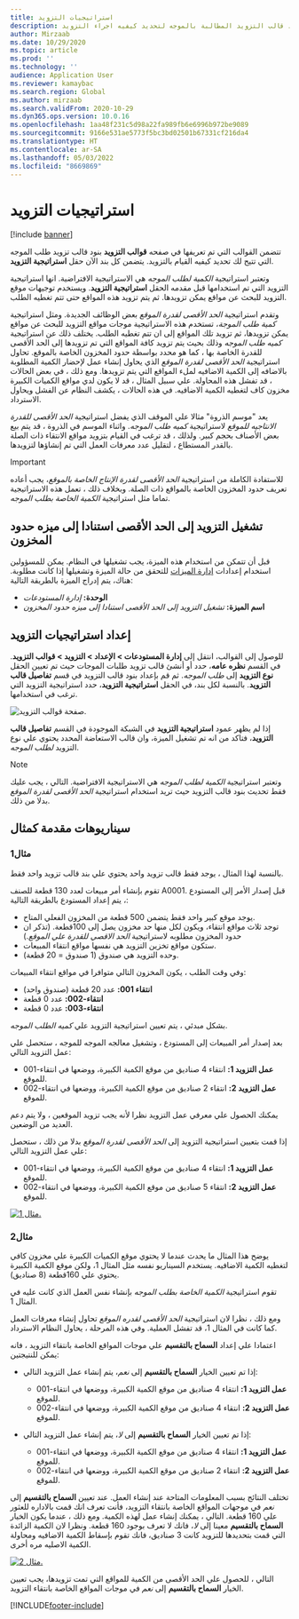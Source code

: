 ```yaml
---
title: استراتيجيات التزويد
description: يوفر هذا الموضوع معلومات حول استراتيجيات التزويد ويشرح كيفيه استخدام حقل استراتيجية التزويد في بنود قالب التزويد المطالبة بالموجه لتحديد كيفيه اجراء التزويد.
author: Mirzaab
ms.date: 10/29/2020
ms.topic: article
ms.prod: ''
ms.technology: ''
audience: Application User
ms.reviewer: kamaybac
ms.search.region: Global
ms.author: mirzaab
ms.search.validFrom: 2020-10-29
ms.dyn365.ops.version: 10.0.16
ms.openlocfilehash: 1aa48f231c5d98a22fa989fb6e6996b972be9089
ms.sourcegitcommit: 9166e531ae5773f5bc3bd02501b67331cf216da4
ms.translationtype: HT
ms.contentlocale: ar-SA
ms.lasthandoff: 05/03/2022
ms.locfileid: "8669869"
---
```

# <a name="replenishment-strategies"></a>استراتيجيات التزويد

[!include [banner](../includes/banner.md)]

تتضمن القوالب التي تم تعريفها في صفحه **قوالب التزويد** بنود قالب تزويد طلب الموجه التي تتيح لك تحديد كيفيه القيام بالتزويد. يتضمن كل بند الآن حقل **استراتيجية التزويد**.

وتعتبر استراتيجية *الكمية لطلب الموجه* هي الاستراتيجية الافتراضية. انها استراتيجية التزويد التي تم استخدامها قبل مقدمه الحقل **استراتيجية التزويد**. ويستخدم توجيهات موقع التزويد للبحث عن مواقع يمكن تزويدها. ثم يتم تزويد هذه المواقع حتى تتم تغطيه الطلب.

وتقدم استراتيجية *الحد الأقصى لقدرة الموقع* بعض الوظائف الجديدة. ومثل استراتيجية *كمية طلب الموجة*، تستخدم هذه الاستراتيجية موجات مواقع التزويد للبحث عن مواقع يمكن تزويدها، ثم تزويد تلك المواقع إلى ان تتم تغطيه الطلب. يختلف ذلك عن استراتيجية *كميه طلب الموجه* وذلك بحيث يتم تزويد كافة المواقع التي تم تزويدها إلى الحد الأقصى للقدرة الخاصة بها ، كما هو محدد بواسطة حدود المخزون الخاصة بالموقع. تحاول استراتيجية *الحد الأقصى لقدرة الموقع* الذي يحاول إنشاء عمل لإحضار الكمية المطلوبة بالاضافه إلى الكمية الاضافيه لملء المواقع التي يتم تزويدها. ومع ذلك ، في بعض الحالات ، قد تفشل هذه المحاولة. علي سبيل المثال ، قد لا يكون لدي مواقع الكميات الكبيرة مخزون كاف لتغطيه الكمية الاضافيه. في هذه الحالات ، يكشف النظام عن الفشل ويحاول الاسترداد.

يعد "موسم الذروة" مثالا علي الموقف الذي يفضل استراتيجية *الحد الأقصى للقدرة الانتاجيه للموقع* لاستراتيجية  *كميه طلب الموجه*. واثناء الموسم في الذروة ، قد يتم بيع بعض الأصناف بحجم كبير. ولذلك ، قد ترغب في القيام بتزويد مواقع الانتقاء ذات الصلة بالقدر المستطاع ، لتقليل عدد معرفات العمل التي تم إنشاؤها لتزويدها.

> [!IMPORTANT]
> للاستفادة الكاملة من استراتيجية *الحد الأقصى لقدرة الإنتاج الخاصة بالموقع*، يجب أعاده تعريف حدود المخزون الخاصة بالمواقع ذات الصلة. وبخلاف ذلك ، تعمل هذه الاستراتيجية تماما مثل استراتيجية *الكمية الخاصة بطلب الموجه*.

## <a name="turn-on-the-replenish-to-max-based-on-stocking-limits-feature"></a>تشغيل التزويد إلى الحد الأقصى استنادا إلى ميزه حدود المخزون

قبل أن تتمكن من استخدام هذه الميزة، يجب تشغيلها في النظام. يمكن للمسؤولين استخدام إعدادات [إدارة الميزات](../../fin-ops-core/fin-ops/get-started/feature-management/feature-management-overview.md) للتحقق من حالة الميزة وتشغيلها إذا كانت مطلوبة. هناك، يتم إدراج الميزة بالطريقة التالية:

- **الوحدة:** *إدارة المستودعات*
- **اسم الميزة:** *تشغيل التزويد إلى الحد الأقصى استنادا إلى ميزه حدود المخزون*

## <a name="set-up-replenishment-strategies"></a>إعداد استراتيجيات التزويد

للوصول إلى القوالب، انتقل إلى **إدارة المستودعات \> الإعداد \> التزويد \>  قوالب التزويد**. في القسم **نظره عامه**، حدد أو أنشئ قالب تزويد طلبات الموجات حيث تم تعيين الحقل **نوع التزويد** إلى *طلب الموجه*. ثم قم بإعداد بنود قالب التزويد في قسم **تفاصيل قالب التزويد**. بالنسبة لكل بند، في الحقل **استراتيجية التزويد**، حدد استراتيجية التزويد التي ترغب في استخدامها.

![صفحة قوالب التزويد.](media/ReplenTempWaveDmdMaxLocCap.png "صفحة قوالب التزويد")

إذا لم يظهر عمود **استراتيجية التزويد** في الشبكة الموجودة في القسم **تفاصيل قالب التزويد**، فتاكد من انه تم تشغيل الميزة، وان قالب الاستعاضة المحدد يحتوي علي نوع التزويد *لطلب الموجه*.

> [!NOTE]
> وتعتبر استراتيجية *الكمية لطلب الموجه* هي الاستراتيجية الافتراضية. التالي ، يجب عليك فقط تحديث بنود قالب التزويد حيث تريد استخدام استراتيجية *الحد الأقصى لقدرة الموقع* بدلا من ذلك.

## <a name="example-scenarios"></a>سيناريوهات مقدمة كمثال

### <a name="example-1"></a>مثال1

بالنسبة لهذا المثال ، يوجد فقط قالب تزويد واحد يحتوي علي بند قالب تزويد واحد فقط.

تقوم بإنشاء أمر مبيعات لعدد 130 قطعة للصنف A0001. قبل إصدار الأمر إلى المستودع ، يتم إعداد المستودع بالطريقة التالية:

- يوجد موقع كبير واحد فقط يتضمن 500 قطعة من المخزون الفعلي المتاح.
- توجد ثلاث مواقع انتقاء، ويكون لكل منها حد مخزون يصل إلى 100قطعة. (تذكر ان حدود المخزون مطلوبه لاستراتيجية *الحد الاقصي للقدرة علي الموقع*.)
- ستكون مواقع تخزين التزويد هي نفسها مواقع انتقاء المبيعات.
- وحده التزويد هي صندوق (1 صندوق = 20 قطعة).

وفي وقت الطلب ، يكون المخزون التالي متوافرا في مواقع انتقاء المبيعات:

- **انتقاء 001:** عدد 20 قطعة (صندوق واحد)
- **انتقاء-002:** عدد 0 قطعة
- **انتقاء-003:** عدد 0 قطعة

بشكل مبدئي ، يتم تعيين استراتيجية التزويد علي *كميه الطلب الموجه*.

بعد إصدار أمر المبيعات إلى المستودع ، وتشغيل معالجه الموجه للموجه ، ستحصل علي عمل التزويد التالي:

- **عمل التزويد 1:** انتقاء 4 صناديق من موقع الكمية الكبيرة، ووضعها في انتقاء-001 للموقع.
- **عمل التزويد 2:** انتقاء 2 صناديق من موقع الكمية الكبيرة، ووضعها في انتقاء-002 للموقع.

يمكنك الحصول علي معرفي عمل التزويد نظرا لأنه يجب تزويد الموقعين ، ولا يتم دعم العديد من الوضعين.

إذا قمت بتعيين استراتيجية التزويد إلى *الحد الأقصى لقدرة الموقع* بدلا من ذلك ، ستحصل علي عمل التزويد التالي:

- **عمل التزويد 1:** انتقاء 4 صناديق من موقع الكمية الكبيرة، ووضعها في انتقاء-001 للموقع.
- **عمل التزويد 2:** انتقاء 5 صناديق من موقع الكمية الكبيرة، ووضعها في انتقاء-002 للموقع.

[![مثال 1.](media/ReplenTemp_example_1.png "مثال1")](media/ReplenTemp_example_1_large.png)

### <a name="example-2"></a>مثال2

يوضح هذا المثال ما يحدث عندما لا يحتوي موقع الكميات الكبيرة علي مخزون كافي لتغطيه الكمية الاضافيه. يستخدم السيناريو نفسه مثل المثال 1، ولكن موقع الكمية الكبيرة يحتوي علي 160قطعة (8 صناديق).

تقوم استراتيجية *الكمية الخاصة بطلب الموجه* بإنشاء نفس العمل الذي كانت عليه في المثال 1.

ومع ذلك ، نظرا لان استراتيجية *الحد الأقصى لقدره الموقع* تحاول إنشاء معرفات العمل كما كانت في المثال 1، قد تفشل العملية. وفي هذه المرحلة ، يحاول النظام الاسترداد.

اعتمادا علي إعداد **السماح بالتقسيم** علي موجات المواقع الخاصة بانتقاء التزويد ، فانه يمكن للنتيجتين:

- إذا تم تعيين الخيار **السماح بالتقسيم** إلى *نعم*، يتم إنشاء عمل التزويد التالي:

    - **عمل التزويد 1:** انتقاء 4 صناديق من موقع الكمية الكبيرة، ووضعها في انتقاء-001 للموقع.
    - **عمل التزويد 2:** انتقاء 4 صناديق من موقع الكمية الكبيرة، ووضعها في انتقاء-002 للموقع.

- إذا تم تعيين الخيار **السماح بالتقسيم** إلى *لا*، يتم إنشاء عمل التزويد التالي:

    - **عمل التزويد 1:** انتقاء 4 صناديق من موقع الكمية الكبيرة، ووضعها في انتقاء-001 للموقع.
    - **عمل التزويد 2:** انتقاء 2 صناديق من موقع الكمية الكبيرة، ووضعها في انتقاء-002 للموقع.

تختلف النتائج بسبب المعلومات المتاحة عند إنشاء العمل. عند تعيين **السماح بالتقسيم** إلى *نعم* في موجهات المواقع الخاصة بانتقاء التزويد، فأنت تعرف انك قمت بالاداره للعثور علي 160 قطعة. التالي ، يمكنك إنشاء عمل لهذه الكمية. ومع ذلك ، عندما يكون الخيار **السماح بالتقسيم** معينا إلى *لا*، فانك لا تعرف بوجود 160 قطعة. ونظرا لان الكمية الزائدة التي قمت بتحديدها للتزويد كانت 3 صناديق، فانك تقوم بإسقاط الكمية الاضافيه ومحاولة الكمية الاصليه مره أخرى.

[![مثال 2.](media/ReplenTemp_example_2.png "مثال2")](media/ReplenTemp_example_2_large.png)

التالي ، للحصول علي الحد الأقصى من الكمية للمواقع التي تمت تزويدها، يجب تعيين الخيار **السماح بالتقسيم** إلى *نعم* في موجات المواقع الخاصة بانتقاء التزويد.


[!INCLUDE[footer-include](../../includes/footer-banner.md)]